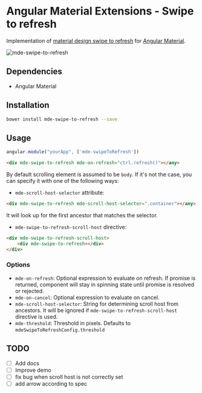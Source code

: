# Angular Material Extensions - Swipe to refresh
Implementation of [material design swipe to refresh](https://material.google.com/patterns/swipe-to-refresh.html#swipe-to-refresh-positioning)
for [Angular Material](https://material.angularjs.org).

![mde-swipe-to-refresh](https://cloud.githubusercontent.com/assets/3150694/20712903/7116dc4c-b65b-11e6-84d7-4a518c6def61.gif)

## Dependencies
- Angular Material

## Installation
```bash
bower install mde-swipe-to-refresh --save
```

## Usage
```js
angular.module("yourApp", ['mde-swipeToRefresh'])
```
```html
<div mde-swipe-to-refresh mde-on-refresh="ctrl.refresh()"></any>
```
By default scrolling element is assumed to be `body`. If it's not the case, you can specify it with one of the following
ways:

- `mde-scroll-host-selector` attribute:
```html
<div mde-swipe-to-refresh mde-scroll-host-selector=".container"></any>
```
It will look up for the first ancestor that matches the selector.

- `mde-swipe-to-refresh-scroll-host` directive:
```html
<div mde-swipe-to-refresh-scroll-host>
    <div mde-swipe-to-refresh></div>
</div>
```
### Options
- `mde-on-refresh`:
Optional expression to evaluate on refresh. If promise is returned, component will stay in spinning state until promise 
is resolved or rejected.
- `mde-on-cancel`:
Optional expression to evaluate on cancel.
- `mde-scroll-host-selector`: String for determining scroll host from ancestors. It will be ignored if 
`mde-swipe-to-refresh-scroll-host` directive is used.
- `mde-threshold`:
Threshold in pixels. Defaults to `mdeSwipeToRefreshConfig.threshold`


## TODO
- [ ] Add docs
- [ ] Improve demo
- [ ] fix bug when scroll host is not correctly set
- [ ] add arrow according to spec
